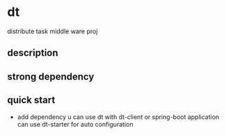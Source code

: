 # dt
distribute task middle ware proj

## description

## strong dependency

## quick start
* add dependency
u can use dt with dt-client or spring-boot application can use dt-starter for auto configuration
